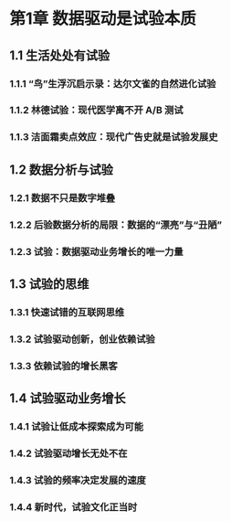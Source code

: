 # 第1章 数据驱动是试验本质

## 1.1 生活处处有试验
### 1.1.1 “鸟”生浮沉启示录：达尔文雀的自然进化试验
### 1.1.2 林德试验：现代医学离不开 A/B 测试
### 1.1.3 洁面霜卖点效应：现代广告史就是试验发展史

## 1.2 数据分析与试验
### 1.2.1 数据不只是数字堆叠
### 1.2.2 后验数据分析的局限：数据的“漂亮”与“丑陋”
### 1.2.3 试验：数据驱动业务增长的唯一力量

## 1.3 试验的思维
### 1.3.1 快速试错的互联网思维
### 1.3.2 试验驱动创新，创业依赖试验
### 1.3.3 依赖试验的增长黑客

## 1.4 试验驱动业务增长
### 1.4.1 试验让低成本探索成为可能
### 1.4.2 试验驱动增长无处不在
### 1.4.3 试验的频率决定发展的速度
### 1.4.4 新时代，试验文化正当时
